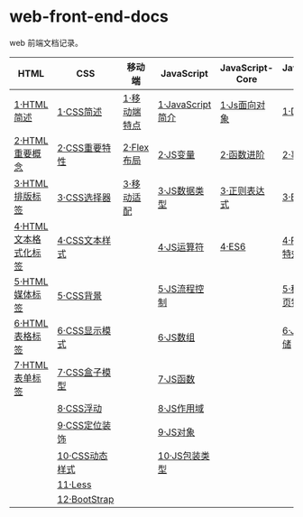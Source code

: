 # web-front-end-docs

web 前端文档记录。



| HTML                                                        | CSS                                            | 移动端                                        | JavaScript                                             | JavaScript-Core                                | JavaScript-Web                                        | jQuery                                                   | AJAX                                             |
| ----------------------------------------------------------- | ---------------------------------------------- | --------------------------------------------- | ------------------------------------------------------ | ---------------------------------------------- | ----------------------------------------------------- | -------------------------------------------------------- | ------------------------------------------------ |
| [1·HTML简述](./docs/html/1·HTML简述.md)                     | [1·CSS简述](./docs/css/1·CSS简述.md)           | [1·移动端特点](./docs/mobile/1·移动端特点.md) | [1·JavaScript简介](./docs/js/base/1·JavaScript简介.md) | [1·Js面向对象](./docs/js/core/1·Js面向对象.md) | [1·DOM](./docs/js/web/1·DOM.md)                       | [1·jQuery简介](docs/js/jquery/1·jQuery简介.md)           | [1·AJAX简介](./docs/js/ajax/1·AJAX简介.md)       |
| [2·HTML重要概念](./docs/html/2·HTML重要概念.md)             | [2·CSS重要特性](./docs/css/2·CSS重要特性.md)   | [2·Flex布局](./docs/mobile/2·Flex布局.md)     | [2·JS变量](./docs/js/base/2·JS变量.md)                 | [2·函数进阶](./docs/js/core/2·函数进阶.md)     | [2·事件高级](./docs/js/web/2·事件高级.md)             | [2·jQuery选择器](docs/js/jquery/2·jQuery选择器.md)       | [2·模板引擎](./docs/js/ajax/2·模板引擎.md)       |
| [3·HTML排版标签](./docs/html/3·HTML排版标签.md)             | [3·CSS选择器](./docs/css/3·CSS选择器.md)       | [3·移动适配](./docs/mobile/3·移动适配.md)     | [3·JS数据类型](./docs/js/base/3·JS数据类型.md)         | [3·正则表达式](./docs/js/core/3·正则表达式.md) | [3·BOM](./docs/js/web/3·BOM.md)                       | [3·jQuery样式](docs/js/jquery/3·jQuery样式.md)           | [3·AJAX加强](./docs/js/ajax/3·AJAX加强.md)       |
| [4·HTML文本格式化标签](./docs/html/4·HTML文本格式化标签.md) | [4·CSS文本样式](./docs/css/4·CSS文本样式.md)   |                                               | [4·JS运算符](./docs/js/base/4·JS运算符.md)             | [4·ES6](./docs/js/core/4·ES6.md)               | [4·PC端网页特效](./docs/js/web/4·PC端网页特效.md)     | [4·jQueryDOM](./docs/js/jquery/4·jQueryDOM.md)           | [4·跨域与JSONP](./docs/js/ajax/4·跨域与JSONP.md) |
| [5·HTML媒体标签](./docs/html/5·HTML媒体标签.md)             | [5·CSS背景](./docs/css/5·CSS背景.md)           |                                               | [5·JS流程控制](./docs/js/base/5·JS流程控制.md)         |                                                | [5·移动端网页特效](./docs/js/web/5·移动端网页特效.md) | [5·jQuery其他方法](./docs/js/jquery/5·jQuery其他方法.md) | [5·axios](./docs/js/ajax/5·axios.md)             |
| [6·HTML表格标签](./docs/html/6·HTML表格标签.md)             | [6·CSS显示模式](./docs/css/6·CSS显示模式.md)   |                                               | [6·JS数组](./docs/js/base/6·JS数组.md)                 |                                                | [6·JS本地存储](./docs/js/web/6·JS本地存储.md)         |                                                          |                                                  |
| [7·HTML表单标签](./docs/html/7·HTML表单标签.md)             | [7·CSS盒子模型](./docs/css/7·CSS盒子模型.md)   |                                               | [7·JS函数](./docs/js/base/7·JS函数.md)                 |                                                |                                                       |                                                          |                                                  |
|                                                             | [8·CSS浮动](./docs/css/8·CSS浮动.md)           |                                               | [8·JS作用域](./docs/js/base/8·JS作用域.md)             |                                                |                                                       |                                                          |                                                  |
|                                                             | [9·CSS定位装饰](./docs/css/9·CSS定位装饰.md)   |                                               | [9·JS对象](./docs/js/base/9·JS对象.md)                 |                                                |                                                       |                                                          |                                                  |
|                                                             | [10·CSS动态样式](./docs/css/10·CSS动态样式.md) |                                               | [10·JS包装类型](./docs/js/base/10·JS包装类型.md)       |                                                |                                                       |                                                          |                                                  |
|                                                             | [11·Less](./docs/css/11·Less.md)               |                                               |                                                        |                                                |                                                       |                                                          |                                                  |
|                                                             | [12·BootStrap](./docs/css/12·BootStrap.md)     |                                               |                                                        |                                                |                                                       |                                                          |                                                  |
